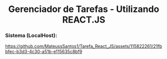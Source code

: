 <h1 align="center">Gerenciador de Tarefas - Utilizando REACT.JS</h1>

<h3 align="left">Sistema (LocalHost): </h3>





https://github.com/MateussSantos1/Tarefa_React_JS/assets/115822261/21fbbfec-b3d3-4c30-a51b-e115635c8bf9

